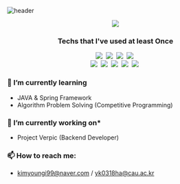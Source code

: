 ![header](https://capsule-render.vercel.app/api?type=soft&color=auto&height=150&section=header&text=Young-Ki&fontSize=70&animation=twinkling)

</p>
<p align="center">
  <img src="https://github-readme-stats.vercel.app/api?username=kimyoungi99&hide=stars&count_private=true&show_icons=true&theme=dracula">
</p>

<h3 align="center"> Techs that I've used at least Once</h3>


<p align="center">
  <img src="https://img.shields.io/badge/Python-3766AB?style=flat-square&logo=Python&logoColor=white"/></a>&nbsp 
  <img src="https://img.shields.io/badge/Java-007396?style=flat-square&logo=Java&logoColor=white"/></a>&nbsp 
  <img src="https://img.shields.io/badge/C++-00599C?style=flat-square&logo=C%2B%2B&logoColor=white"/></a>&nbsp   <img src="https://img.shields.io/badge/C-A8B9CC?style=flat-square&logo=C&logoColor=white"/></a>&nbsp
  <br>
  <img src="https://img.shields.io/badge/SpringBoot-6DB33F?style=flat-square&logo=Spring&logoColor=white"/></a>&nbsp 
  <img src="https://img.shields.io/badge/Django-092E20?style=flat-square&logo=Django&logoColor=white"/></a>&nbsp 
  <img src="https://img.shields.io/badge/Keras-D00000?style=flat-square&logo=Keras&logoColor=white"/></a>&nbsp 
  <img src="https://img.shields.io/badge/Mysql-E6B91E?style=flat-square&logo=MySql&logoColor=white"/></a>&nbsp 
  <img src="https://img.shields.io/badge/aws-333664?style=flat-square&logo=amazon-aws&logoColor=white"/></a>&nbsp 
</p>


### 🌱 I’m currently learning
- JAVA & Spring Framework
- Algorithm Problem Solving (Competitive Programming)

### 🔭 I’m currently working on*
- Project Verpic (Backend Developer)

### 📫 How to reach me:
- kimyoungi99@naver.com / yk0318ha@cau.ac.kr

